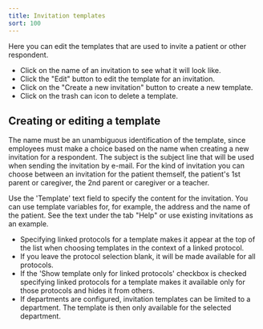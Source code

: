 ```yaml
---
title: Invitation templates
sort: 100
---
```


Here you can edit the templates that are used to invite a patient or other respondent.

<screenshot src="/screenshots/uitnodigingen.png" />

<ul class="hints">
  <li>Click on the name of an invitation to see what it will look like.</li>
  <li>Click the "Edit" button to edit the template for an invitation.</li>
  <li>Click on the "Create a new invitation" button to create a new template.</li>
  <li>Click on the trash can icon to delete a template.</li>
</ul>

## Creating or editing a template

The name must be an unambiguous identification of the template, since employees must make a choice based on the name when creating a new invitation for a respondent. The subject is the subject line that will be used when sending the invitation by e-mail. For the kind of invitation you can choose between an invitation for the patient themself, the patient's 1st parent or caregiver, the 2nd parent or caregiver or a teacher.

Use the 'Template' text field to specify the content for the invitation. You can use template variables for, for example, the address and the name of the patient. See the text under the tab "Help" or use existing invitations as an example.

<screenshot src="/screenshots/uitnodigingen2.png" />

<ul class="hints">
  <li>Specifying linked protocols for a template makes it appear at the top of the list when choosing templates in the context of a linked protocol.</li>
  <li>If you leave the protocol selection blank, it will be made available for all protocols.</li>
  <li>If the 'Show template only for linked protocols' checkbox is checked specifying linked protocols for a template makes it available only for those protocols and hides it from others.</li>
  <li>If departments are configured, invitation templates can be limited to a department. The template is then only available for the selected department.</li>
</ul>
